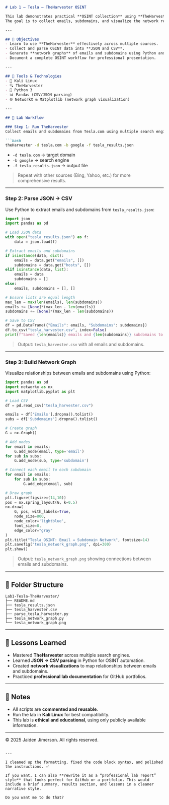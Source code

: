 

````markdown
# Lab 1 – Tesla – TheHarvester OSINT

This lab demonstrates practical **OSINT collection** using **TheHarvester** on Tesla.com.  
The goal is to collect emails, subdomains, and visualize the network relationships of publicly available assets.

---

## 🎯 Objectives
- Learn to use **TheHarvester** effectively across multiple sources.  
- Collect and parse OSINT data into **JSON and CSV**.  
- Generate **network graphs** of emails and subdomains using Python and NetworkX.  
- Document a complete OSINT workflow for professional presentation.

---

## 🧰 Tools & Technologies
- 🐧 Kali Linux  
- 🔍 TheHarvester  
- 📜 Python 3  
- 📊 Pandas (CSV/JSON parsing)  
- 🌐 NetworkX & Matplotlib (network graph visualization)  

---

## 📝 Lab Workflow

### Step 1: Run TheHarvester
Collect emails and subdomains from Tesla.com using multiple search engines:

```bash
theHarvester -d tesla.com -b google -f tesla_results.json
````

* `-d tesla.com` → target domain
* `-b google` → search engine
* `-f tesla_results.json` → output file

> Repeat with other sources (Bing, Yahoo, etc.) for more comprehensive results.

---

### Step 2: Parse JSON → CSV

Use Python to extract emails and subdomains from `tesla_results.json`:

```python
import json
import pandas as pd

# Load JSON data
with open("tesla_results.json") as f:
    data = json.load(f)

# Extract emails and subdomains
if isinstance(data, dict):
    emails = data.get("emails", [])
    subdomains = data.get("hosts", [])
elif isinstance(data, list):
    emails = data
    subdomains = []
else:
    emails, subdomains = [], []

# Ensure lists are equal length
max_len = max(len(emails), len(subdomains))
emails += [None]*(max_len - len(emails))
subdomains += [None]*(max_len - len(subdomains))

# Save to CSV
df = pd.DataFrame({"Emails": emails, "Subdomains": subdomains})
df.to_csv("tesla_harvester.csv", index=False)
print(f"Saved {len(emails)} emails and {len(subdomains)} subdomains to tesla_harvester.csv")
```

> Output: `tesla_harvester.csv` with all emails and subdomains.

---

### Step 3: Build Network Graph

Visualize relationships between emails and subdomains using Python:

```python
import pandas as pd
import networkx as nx
import matplotlib.pyplot as plt

# Load CSV
df = pd.read_csv("tesla_harvester.csv")

emails = df['Emails'].dropna().tolist()
subs = df['Subdomains'].dropna().tolist()

# Create graph
G = nx.Graph()

# Add nodes
for email in emails:
    G.add_node(email, type='email')
for sub in subs:
    G.add_node(sub, type='subdomain')

# Connect each email to each subdomain
for email in emails:
    for sub in subs:
        G.add_edge(email, sub)

# Draw graph
plt.figure(figsize=(14,10))
pos = nx.spring_layout(G, k=0.5)
nx.draw(
    G, pos, with_labels=True, 
    node_size=800, 
    node_color='lightblue', 
    font_size=8, 
    edge_color="gray"
)
plt.title("Tesla OSINT: Email ↔ Subdomain Network", fontsize=14)
plt.savefig("tesla_network_graph.png", dpi=300)
plt.show()
```

> Output: `tesla_network_graph.png` showing connections between emails and subdomains.

---

## 📂 Folder Structure

```
Lab1-Tesla-TheHarvester/
├── README.md
├── tesla_results.json
├── tesla_harvester.csv
├── parse_tesla_harvester.py
├── tesla_network_graph.py
└── tesla_network_graph.png
```

---

## 🧠 Lessons Learned

* Mastered **TheHarvester** across multiple search engines.
* Learned **JSON → CSV parsing** in Python for OSINT automation.
* Created **network visualizations** to map relationships between emails and subdomains.
* Practiced **professional lab documentation** for GitHub portfolios.

---

## 📌 Notes

* All scripts are **commented and reusable**.
* Run the lab in **Kali Linux** for best compatibility.
* This lab is **ethical and educational**, using only publicly available information.

---

© 2025 Jaiden Jimerson. All rights reserved.

```

---

I cleaned up the formatting, fixed the code block syntax, and polished the instructions. ✅  

If you want, I can also **rewrite it as a “professional lab report” style** that looks perfect for GitHub or a portfolio. This would include a brief summary, results section, and lessons in a cleaner narrative style.  

Do you want me to do that?
```





